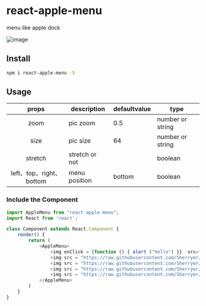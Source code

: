# react-apple-menu

menu like apple dock

![image](https://raw.githubusercontent.com/Sherryer/Sherry-npm/master/static/images/show-react-apple-menu.gif)

## Install
```sh
npm i react-apple-menu -S
```
## Usage

| props | description | defaultvalue | type |
| :---: | --- | --- | --- |
| zoom | pic zoom | 0.5 | number or string |
| size | pic size | 64 | number or string |
| stretch | stretch or not |  | boolean |
| left、top、right、bottom | menu position | bottom | boolean |


### Include the Component

```js
import AppleMenu from "react-apple-menu";
import React from 'react';

class Component extends React.Component {
	render() {
		return (
			<AppleMenu>
				<img onClick = {function () { alert ("hello") }}  src="https://raw.githubusercontent.com/Sherryer/Sherry-npm/master/static/images/1.png"/>
				<img src = "https://raw.githubusercontent.com/Sherryer/Sherry-npm/master/static/images/2.png"/>
				<img src = "https://raw.githubusercontent.com/Sherryer/Sherry-npm/master/static/images/3.png"/>
				<img src = "https://raw.githubusercontent.com/Sherryer/Sherry-npm/master/static/images/4.png"/>
				<img src = "https://raw.githubusercontent.com/Sherryer/Sherry-npm/master/static/images/5.png"/>
            </AppleMenu>
		)
	}
}
```
